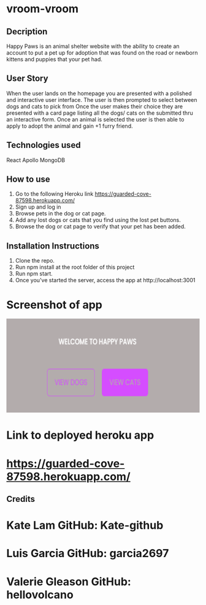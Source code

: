 # vroom-vroom




## Decription
Happy Paws is an animal shelter website with the ability to create an account to put a pet up for adoption that was found on the road or newborn kittens and puppies that your pet had.

## User Story
When the user lands on the homepage you are presented with a polished and interactive user interface.
The user is then prompted to select between dogs and cats to pick from
Once the user makes their choice they are presented with a card page listing all the dogs/ cats on the submitted thru an interactive form.
Once an animal is selected the user is then able to apply to adopt the animal and gain +1 furry friend.

## Technologies used
React
Apollo
MongoDB

## How to use
1. Go to the following Heroku link https://guarded-cove-87598.herokuapp.com/
2. Sign up and log in
3. Browse pets in the dog or cat page.
4. Add any lost dogs or cats that you find using the lost pet buttons.
5. Browse the dog or cat page to verify that your pet has been added.


## Installation Instructions
1. Clone the repo.
2. Run npm install at the root folder of this project
3. Run npm start.
6. Once you've started the server, access the app at http://localhost:3001


# Screenshot of app
![Image of app](Happy-Paws.PNG)


# Link to deployed heroku app
# https://guarded-cove-87598.herokuapp.com/

## Credits
# Kate Lam GitHub: Kate-github
# Luis Garcia GitHub: garcia2697
# Valerie Gleason GitHub: hellovolcano

